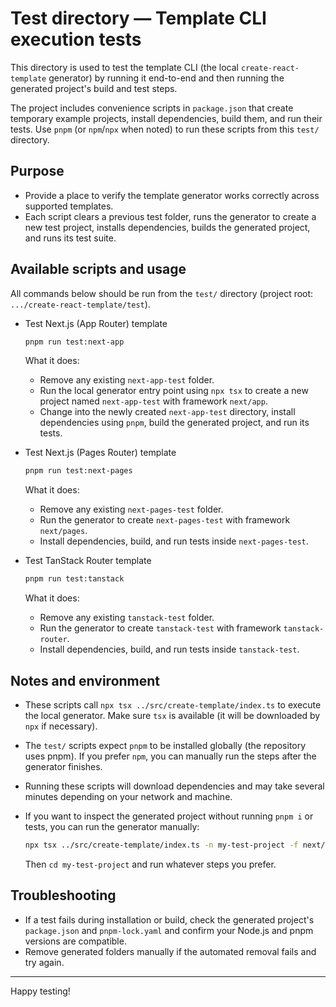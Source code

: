 # Test directory — Template CLI execution tests

This directory is used to test the template CLI (the local `create-react-template` generator) by running it end-to-end and then running the generated project's build and test steps.

The project includes convenience scripts in `package.json` that create temporary example projects, install dependencies, build them, and run their tests. Use `pnpm` (or `npm`/`npx` when noted) to run these scripts from this `test/` directory.

## Purpose

- Provide a place to verify the template generator works correctly across supported templates.
- Each script clears a previous test folder, runs the generator to create a new test project, installs dependencies, builds the generated project, and runs its test suite.

## Available scripts and usage

All commands below should be run from the `test/` directory (project root: `.../create-react-template/test`).

- Test Next.js (App Router) template

  ```bash
  pnpm run test:next-app
  ```

  What it does:
  - Remove any existing `next-app-test` folder.
  - Run the local generator entry point using `npx tsx` to create a new project named `next-app-test` with framework `next/app`.
  - Change into the newly created `next-app-test` directory, install dependencies using `pnpm`, build the generated project, and run its tests.

- Test Next.js (Pages Router) template

  ```bash
  pnpm run test:next-pages
  ```

  What it does:
  - Remove any existing `next-pages-test` folder.
  - Run the generator to create `next-pages-test` with framework `next/pages`.
  - Install dependencies, build, and run tests inside `next-pages-test`.

- Test TanStack Router template

  ```bash
  pnpm run test:tanstack
  ```

  What it does:
  - Remove any existing `tanstack-test` folder.
  - Run the generator to create `tanstack-test` with framework `tanstack-router`.
  - Install dependencies, build, and run tests inside `tanstack-test`.

## Notes and environment

- These scripts call `npx tsx ../src/create-template/index.ts` to execute the local generator. Make sure `tsx` is available (it will be downloaded by `npx` if necessary).
- The `test/` scripts expect `pnpm` to be installed globally (the repository uses pnpm). If you prefer `npm`, you can manually run the steps after the generator finishes.
- Running these scripts will download dependencies and may take several minutes depending on your network and machine.
- If you want to inspect the generated project without running `pnpm i` or tests, you can run the generator manually:

  ```bash
  npx tsx ../src/create-template/index.ts -n my-test-project -f next/app
  ```

  Then `cd my-test-project` and run whatever steps you prefer.

## Troubleshooting

- If a test fails during installation or build, check the generated project's `package.json` and `pnpm-lock.yaml` and confirm your Node.js and pnpm versions are compatible.
- Remove generated folders manually if the automated removal fails and try again.

---

Happy testing!
